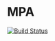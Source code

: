 # MPA
[![Build Status](https://travis-ci.org/gkueny/MPA2015G2B1.svg?branch=master)](https://travis-ci.org/IUT-Blagnac/MPA2015G2B1)
